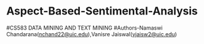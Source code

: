 # Aspect-Based-Sentimental-Analysis
#CS583 DATA MINING AND TEXT MINING
#Authors-Namaswi Chandarana(nchand22@uic.edu),Vanisre Jaiswal(vjaisw2@uic.edu)
